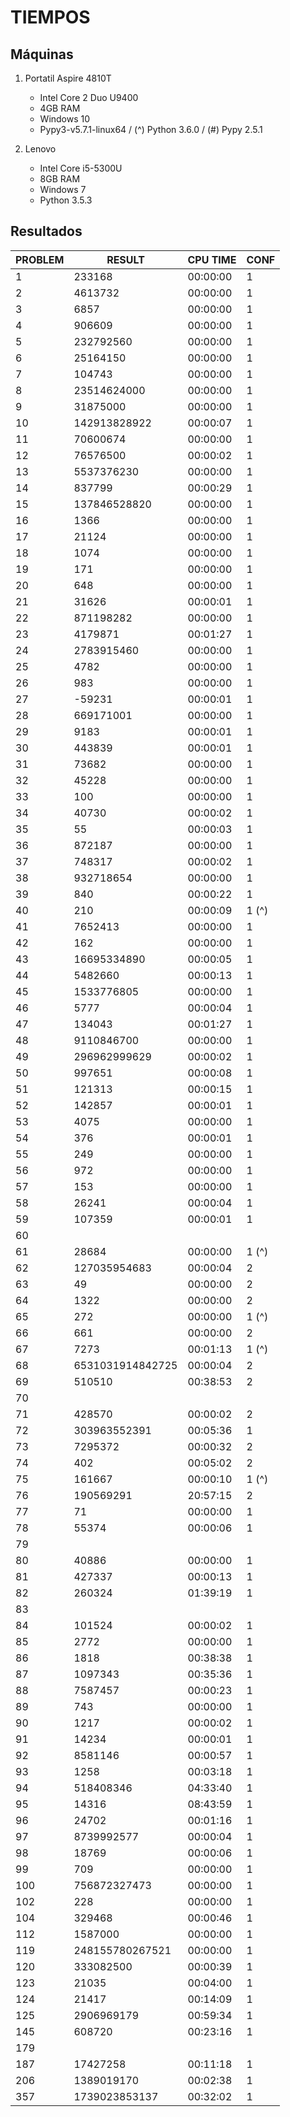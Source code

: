 # TIEMPOS

## Máquinas

 1. Portatil Aspire 4810T

    * Intel Core 2 Duo U9400
    * 4GB RAM
    * Windows 10
    * Pypy3-v5.7.1-linux64 / (^) Python 3.6.0 / (#) Pypy 2.5.1

 2. Lenovo

    * Intel Core i5-5300U
    * 8GB RAM
    * Windows 7
    * Python 3.5.3

## Resultados

| PROBLEM | RESULT           | CPU TIME | CONF  |
| ------- | ---------------- | -------- | ----- |
| 1       | 233168           | 00:00:00 | 1     |
| 2       | 4613732          | 00:00:00 | 1     |
| 3       | 6857             | 00:00:00 | 1     |
| 4       | 906609           | 00:00:00 | 1     |
| 5       | 232792560        | 00:00:00 | 1     |
| 6       | 25164150         | 00:00:00 | 1     |
| 7       | 104743           | 00:00:00 | 1     |
| 8       | 23514624000      | 00:00:00 | 1     |
| 9       | 31875000         | 00:00:00 | 1     |
| 10      | 142913828922     | 00:00:07 | 1     |
| 11      | 70600674         | 00:00:00 | 1     |
| 12      | 76576500         | 00:00:02 | 1     |
| 13      | 5537376230       | 00:00:00 | 1     |
| 14      | 837799           | 00:00:29 | 1     |
| 15      | 137846528820     | 00:00:00 | 1     |
| 16      | 1366             | 00:00:00 | 1     |
| 17      | 21124            | 00:00:00 | 1     |
| 18      | 1074             | 00:00:00 | 1     |
| 19      | 171              | 00:00:00 | 1     |
| 20      | 648              | 00:00:00 | 1     |
| 21      | 31626            | 00:00:01 | 1     |
| 22      | 871198282        | 00:00:00 | 1     |
| 23      | 4179871          | 00:01:27 | 1     |
| 24      | 2783915460       | 00:00:00 | 1     |
| 25      | 4782             | 00:00:00 | 1     |
| 26      | 983              | 00:00:00 | 1     |
| 27      | -59231           | 00:00:01 | 1     |
| 28      | 669171001        | 00:00:00 | 1     |
| 29      | 9183             | 00:00:01 | 1     |
| 30      | 443839           | 00:00:01 | 1     |
| 31      | 73682            | 00:00:00 | 1     |
| 32      | 45228            | 00:00:00 | 1     |
| 33      | 100              | 00:00:00 | 1     |
| 34      | 40730            | 00:00:02 | 1     |
| 35      | 55               | 00:00:03 | 1     |
| 36      | 872187           | 00:00:00 | 1     |
| 37      | 748317           | 00:00:02 | 1     |
| 38      | 932718654        | 00:00:00 | 1     |
| 39      | 840              | 00:00:22 | 1     |
| 40      | 210              | 00:00:09 | 1 (^) |
| 41      | 7652413          | 00:00:00 | 1     |
| 42      | 162              | 00:00:00 | 1     |
| 43      | 16695334890      | 00:00:05 | 1     |
| 44      | 5482660          | 00:00:13 | 1     |
| 45      | 1533776805       | 00:00:00 | 1     |
| 46      | 5777             | 00:00:04 | 1     |
| 47      | 134043           | 00:01:27 | 1     |
| 48      | 9110846700       | 00:00:00 | 1     |
| 49      | 296962999629     | 00:00:02 | 1     |
| 50      | 997651           | 00:00:08 | 1     |
| 51      | 121313           | 00:00:15 | 1     |
| 52      | 142857           | 00:00:01 | 1     |
| 53      | 4075             | 00:00:00 | 1     |
| 54      | 376              | 00:00:01 | 1     |
| 55      | 249              | 00:00:00 | 1     |
| 56      | 972              | 00:00:00 | 1     |
| 57      | 153              | 00:00:00 | 1     |
| 58      | 26241            | 00:00:04 | 1     |
| 59      | 107359           | 00:00:01 | 1     |
| 60      |                  |          |       |
| 61      | 28684            | 00:00:00 | 1 (^) |
| 62      | 127035954683     | 00:00:04 | 2     |
| 63      | 49               | 00:00:00 | 2     |
| 64      | 1322             | 00:00:00 | 2     |
| 65      | 272              | 00:00:00 | 1 (^) |
| 66      | 661              | 00:00:00 | 2     |
| 67      | 7273             | 00:01:13 | 1 (^) |
| 68      | 6531031914842725 | 00:00:04 | 2     |
| 69      | 510510           | 00:38:53 | 2     |
| 70      |                  |          |       |
| 71      | 428570           | 00:00:02 | 2     |
| 72      | 303963552391     | 00:05:36 | 1     |
| 73      | 7295372          | 00:00:32 | 2     |
| 74      | 402              | 00:05:02 | 2     |
| 75      | 161667           | 00:00:10 | 1 (^) |
| 76      | 190569291        | 20:57:15 | 2     |
| 77      | 71               | 00:00:00 | 1     |
| 78      | 55374            | 00:00:06 | 1     |
| 79      |                  |          |       |
| 80      | 40886            | 00:00:00 | 1     |
| 81      | 427337           | 00:00:13 | 1     |
| 82      | 260324           | 01:39:19 | 1     |
| 83      |                  |          |       |
| 84      | 101524           | 00:00:02 | 1     |
| 85      | 2772             | 00:00:00 | 1     |
| 86      | 1818             | 00:38:38 | 1     |
| 87      | 1097343          | 00:35:36 | 1     |
| 88      | 7587457          | 00:00:23 | 1     |
| 89      | 743              | 00:00:00 | 1     |
| 90      | 1217             | 00:00:02 | 1     |
| 91      | 14234            | 00:00:01 | 1     |
| 92      | 8581146          | 00:00:57 | 1     |
| 93      | 1258             | 00:03:18 | 1     |
| 94      | 518408346        | 04:33:40 | 1     |
| 95      | 14316            | 08:43:59 | 1     |
| 96      | 24702            | 00:01:16 | 1     |
| 97      | 8739992577       | 00:00:04 | 1     |
| 98      | 18769            | 00:00:06 | 1     |
| 99      | 709              | 00:00:00 | 1     |
| 100     | 756872327473     | 00:00:00 | 1     |
| 102     | 228              | 00:00:00 | 1     |
| 104     | 329468           | 00:00:46 | 1     |
| 112     | 1587000          | 00:00:00 | 1     |
| 119     | 248155780267521  | 00:00:00 | 1     |
| 120     | 333082500        | 00:00:39 | 1     |
| 123     | 21035            | 00:04:00 | 1     |
| 124     | 21417            | 00:14:09 | 1     |
| 125     | 2906969179       | 00:59:34 | 1     |
| 145     | 608720           | 00:23:16 | 1     |
| 179     |                  |          |       |
| 187     | 17427258         | 00:11:18 | 1     |
| 206     | 1389019170       | 00:02:38 | 1     |
| 357     | 1739023853137    | 00:32:02 | 1     |
